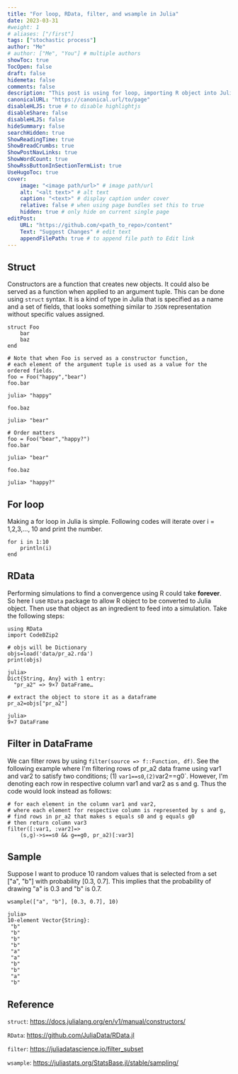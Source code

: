 ```yaml
---
title: "For loop, RData, filter, and wsample in Julia"
date: 2023-03-31
#weight: 1
# aliases: ["/first"]
tags: ["stochastic process"]
author: "Me"
# author: ["Me", "You"] # multiple authors
showToc: true
TocOpen: false
draft: false
hidemeta: false
comments: false
description: "This post is using for loop, importing R object into Julia, using filter to DataFrame-type-object, using wsample to draw values from known probability distribution"
canonicalURL: "https://canonical.url/to/page"
disableHLJS: true # to disable highlightjs
disableShare: false
disableHLJS: false
hideSummary: false
searchHidden: true
ShowReadingTime: true
ShowBreadCrumbs: true
ShowPostNavLinks: true
ShowWordCount: true
ShowRssButtonInSectionTermList: true
UseHugoToc: true
cover:
    image: "<image path/url>" # image path/url
    alt: "<alt text>" # alt text
    caption: "<text>" # display caption under cover
    relative: false # when using page bundles set this to true
    hidden: true # only hide on current single page
editPost:
    URL: "https://github.com/<path_to_repo>/content"
    Text: "Suggest Changes" # edit text
    appendFilePath: true # to append file path to Edit link
---
```


## Struct

Constructors are a function that creates new objects. It could also be served as a function when applied to an argument tuple. This can be done using `struct` syntax. It is a kind of type in Julia that is specified as a name and a set of fields, that looks something similar to `JSON` representation without specific values assigned. 
```
struct Foo 
    bar
    baz 
end 

# Note that when Foo is served as a constructor function,
# each element of the argument tuple is used as a value for the ordered fields.
foo = Foo("happy","bear")
foo.bar

julia> "happy"

foo.baz

julia> "bear"

# Order matters
foo = Foo("bear","happy?")
foo.bar

julia> "bear"

foo.baz 

julia> "happy?"

```


## For loop 

Making a for loop in Julia is simple. Following codes will iterate over i = 1,2,3,..., 10 and print the number. 
```
for i in 1:10
    println(i)
end 
```

## RData

Performing simulations to find a convergence using R could take __forever__. So here I use `RData` package to allow R object to be converted to Julia object. Then use that object as an ingredient to feed into a simulation. Take the following steps:

```
using RData 
import CodeBZip2 

# objs will be Dictionary
objs=load('data/pr_a2.rda')
print(objs)

julia> 
Dict{String, Any} with 1 entry:
  "pr_a2" => 9×7 DataFrame…

# extract the object to store it as a dataframe
pr_a2=objs["pr_a2"]

julia>  
9×7 DataFrame
```

## Filter in DataFrame 

We can filter rows by using `filter(source => f::Function, df)`. See the following example where I'm filtering rows of pr_a2 data frame using var1 and var2 to satisfy two conditions; (1) `var1==s0`,` (2) `var2==g0`. However, I'm denoting each row in respective column var1 and var2 as s and g. Thus the code would look instead as follows:

```
# for each element in the column var1 and var2, 
# where each element for respective column is represented by s and g,
# find rows in pr_a2 that makes s equals s0 and g equals g0
# then return column var3
filter([:var1, :var2]=>
    (s,g)->s==s0 && g==g0, pr_a2)[:var3]
```

## Sample 

Suppose I want to produce 10 random values that is selected from a set ["a", "b"] with probability [0.3, 0.7]. This implies that the probability of drawing "a" is 0.3 and "b" is 0.7. 
```
wsample(["a", "b"], [0.3, 0.7], 10)

julia> 
10-element Vector{String}:
 "b"
 "b"
 "b"
 "b"
 "a"
 "a"
 "b"
 "b"
 "a"
 "b"
```

## Reference 

`struct`: https://docs.julialang.org/en/v1/manual/constructors/

`RData`: https://github.com/JuliaData/RData.jl

`filter`: https://juliadatascience.io/filter_subset

`wsample`: https://juliastats.org/StatsBase.jl/stable/sampling/
